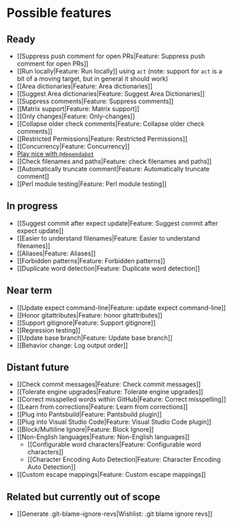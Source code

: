 # Possible features

## Ready

* [[Suppress push comment for open PRs|Feature: Suppress push comment for open PRs]]
* [[Run locally|Feature: Run locally]] using `act` (note: support for `act` is a bit of a moving target, but in general it should work)
* [[Area dictionaries|Feature: Area dictionaries]]
* [[Suggest Area dictionaries|Feature: Suggest Area Dictionaries]]
* [[Suppress comments|Feature: Suppress comments]]
* [[Matrix support|Feature: Matrix support]]
* [[Only changes|Feature: Only-changes]]
* [[Collapse older check comments|Feature: Collapse older check comments]]
* [[Restricted Permissions|Feature: Restricted Permissions]]
* [[Concurrency|Feature: Concurrency]]
* [Play nice with `@dependabot`](@dependabot)
* [[Check filenames and paths|Feature: check filenames and paths]]
* [[Automatically truncate comment|Feature: Automatically truncate comment]]
* [[Perl module testing|Feature: Perl module testing]]

## In progress

* [[Suggest commit after expect update|Feature: Suggest commit after expect update]]
* [[Easier to understand filenames|Feature: Easier to understand filenames]]
* [[Aliases|Feature: Aliases]]
* [[Forbidden patterns|Feature: Forbidden patterns]]
* [[Duplicate word detection|Feature: Duplicate word detection]]

## Near term

* [[Update expect command-line|Feature: update expect command-line]]
* [[Honor gitattributes|Feature: honor gitattributes]]
* [[Support gitignore|Feature: Support gitignore]]
* [[Regression testing]]
* [[Update base branch|Feature: Update base branch]]
* [[Behavior change: Log output order]]

## Distant future

* [[Check commit messages|Feature: Check commit messages]]
* [[Tolerate engine upgrades|Feature: Tolerate engine upgrades]]
* [[Correct misspelled words within GitHub|Feature: Correct misspelling]]
* [[Learn from corrections|Feature: Learn from corrections]]
* [[Plug into Pantsbuild|Feature: Pantsbuild plugin]]
* [[Plug into Visual Studio Code|Feature: Visual Studio Code plugin]]
* [[Block/Multiline Ignore|Feature: Block Ignore]]
* [[Non-English languages|Feature: Non-English languages]]
  * [[Configurable word characters|Feature: Configurable word characters]]
  * [[Character Encoding Auto Detection|Feature: Character Encoding Auto Detection]]
* [[Custom escape mappings|Feature: Custom escape mappings]]

## Related but currently out of scope

* [[Generate .git-blame-ignore-revs|Wishlist: .git blame ignore revs]]
